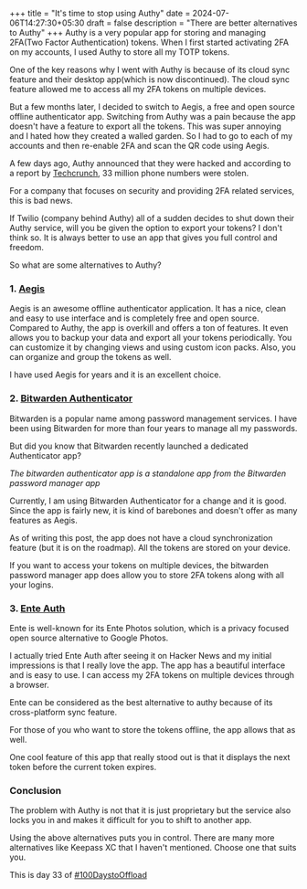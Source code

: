 +++
title = "It's time to stop using Authy"
date = 2024-07-06T14:27:30+05:30
draft = false
description = "There are better alternatives to Authy"
+++
Authy is a very popular app for storing and managing 2FA(Two Factor Authentication) tokens. When I first started activating 2FA on my accounts, I used Authy to store all my TOTP tokens.

One of the key reasons why I went with Authy is because of its cloud sync feature and their desktop app(which is now discontinued). The cloud sync feature allowed me to access all my 2FA tokens on multiple devices.

But a few months later, I decided to switch to Aegis, a free and open source offline authenticator app. Switching from Authy was a pain because the app doesn't have a feature to export all the tokens. This was super annoying and I hated how they created a walled garden. So I had to go to each of my accounts and then re-enable 2FA and scan the QR code using Aegis.

A few days ago, Authy announced that they were hacked and according to a report by [Techcrunch](https://techcrunch.com/2024/07/03/twilio-says-hackers-identified-cell-phone-numbers-of-two-factor-app-authy-users/), 33 million phone numbers were stolen. 

For a company that focuses on security and providing 2FA related services, this is bad news.

If Twilio (company behind Authy) all of a sudden decides to shut down their Authy service, will you be given the option to export your tokens? I don't think so. It is always better to use an app that gives you full control and freedom.

So what are some alternatives to Authy?
### 1. [Aegis](https://getaegis.app/)

Aegis is an awesome offline authenticator application. It has a nice, clean and easy to use interface and is completely free and open source. Compared to Authy, the app is overkill and offers a ton of features. It even allows you to backup your data and export all your tokens periodically. You can customize it by changing views and using custom icon packs. Also, you can organize and group the tokens as well. 

I have used Aegis for years and it is an excellent choice.

### 2. [Bitwarden Authenticator](https://bitwarden.com/products/authenticator/)

Bitwarden is a popular name among password management services. I have been using Bitwarden for more than  four years to manage all my passwords.

But did you know that Bitwarden recently launched a dedicated Authenticator app?

*The bitwarden authenticator app is a standalone app from the Bitwarden password manager app*

Currently, I am using Bitwarden Authenticator for a change and it is good. Since the app is fairly new, it is kind of barebones and doesn't offer as many features as Aegis.

As of writing this post, the app does not have a cloud synchronization feature (but it is on the roadmap). All the tokens are stored on your device.

If you want to access your tokens on multiple devices, the bitwarden password manager app does allow you to store 2FA tokens along with all your logins. 

### 3. [Ente Auth](https://ente.io/auth/)

Ente is well-known for its  Ente Photos solution, which is a privacy focused open source alternative to Google Photos.

I actually tried Ente Auth after seeing it on Hacker News and my initial impressions is that I really love the app. The app has a beautiful interface and is easy to use. I can  access my 2FA tokens on multiple devices through a browser.

Ente can be considered as the best alternative to authy because of its cross-platform sync feature.

For those of you who want to store the tokens offline, the app allows that as well.

One cool feature of this app that really stood out is that it displays the next token before the current token expires.

### Conclusion
The problem with Authy is not that it is just proprietary but the service also locks you in and makes it difficult for you to shift to another app.

Using the above alternatives puts you in control. There are many more alternatives like Keepass XC that I haven't mentioned. Choose one that suits you.

This is day 33 of [#100DaystoOffload](https://100daystooffload.com)


    



